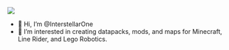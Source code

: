 [<img src=https://api.bento.me/v1/og/interstellar1>](https://bento.me/interstellar1)
- 👋 Hi, I’m @InterstellarOne
- 👀 I’m interested in creating datapacks, mods, and maps for Minecraft, Line Rider, and Lego Robotics.

<!---
InterstellarOne/InterstellarOne is a ✨ special ✨ repository because its `README.md` (this file) appears on your GitHub profile.
You can click the Preview link to take a look at your changes.
--->
